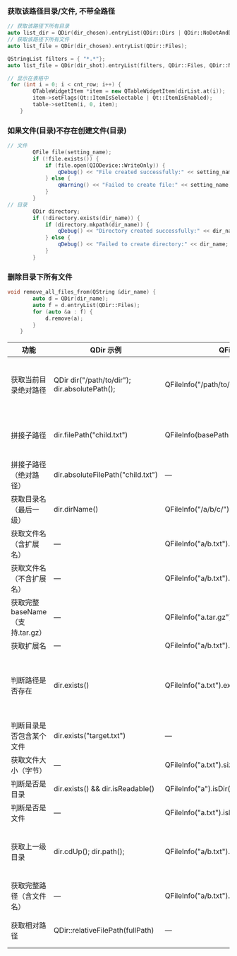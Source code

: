 ### 获取该路径目录/文件, 不带全路径

```c++
// 获取该路径下所有目录
auto list_dir = QDir(dir_chosen).entryList(QDir::Dirs | QDir::NoDotAndDotDot);
// 获取该路径下所有文件
auto list_file = QDir(dir_chosen).entryList(QDir::Files);

QStringList filters = { "*.*"};
auto list_file = QDir(dir_shot).entryList(filters, QDir::Files, QDir::Name);
```

```c++
// 显示在表格中
 for (int i = 0; i < cnt_row; i++) {
        QTableWidgetItem *item = new QTableWidgetItem(dirList.at(i));
        item->setFlags(Qt::ItemIsSelectable | Qt::ItemIsEnabled);
        table->setItem(i, 0, item);
    }
```

### 如果文件(目录)不存在创建文件(目录)

```c++
// 文件
        QFile file(setting_name);
        if (!file.exists()) {
            if (file.open(QIODevice::WriteOnly)) {
                qDebug() << "File created successfully:" << setting_name;
            } else {
                qWarning() << "Failed to create file:" << setting_name;
            }
        }
// 目录
        QDir directory;
        if (!directory.exists(dir_name)) {
            if (directory.mkpath(dir_name)) {
                qDebug() << "Directory created successfully:" << dir_name;
            } else {
                qDebug() << "Failed to create directory:" << dir_name;
            }
        }
```

### 删除目录下所有文件

```c++
void remove_all_files_from(QString &dir_name) {
        auto d = QDir(dir_name);
        auto f = d.entryList(QDir::Files);
        for (auto &a : f) {
            d.remove(a);
        }
    }
```

| 功能                             | QDir 示例                                     | QFileInfo 示例                                     | 说明                                                 |
| -------------------------------- | --------------------------------------------- | -------------------------------------------------- | ---------------------------------------------------- |
| 获取当前目录绝对路径             | QDir dir("/path/to/dir"); dir.absolutePath(); | QFileInfo("/path/to/dir/file.txt").absolutePath(); | QDir 是目录路径；QFileInfo 获取文件所在目录路径      |
| 拼接子路径                       | dir.filePath("child.txt")                     | QFileInfo(basePath + "/child.txt")                 | QDir 自动处理分隔符；QFileInfo 需手动拼接            |
| 拼接子路径（绝对路径）           | dir.absoluteFilePath("child.txt")             | —                                                  | 推荐 QDir 用于路径拼接                               |
| 获取目录名（最后一级）           | dir.dirName()                                 | QFileInfo("/a/b/c/").fileName();                   | 目录路径最后一级的名称                               |
| 获取文件名（含扩展名）           | —                                             | QFileInfo("a/b.txt").fileName();                   | 返回 b.txt                                           |
| 获取文件名（不含扩展名）         | —                                             | QFileInfo("a/b.txt").baseName();                   | 返回 b                                               |
| 获取完整 baseName（支持.tar.gz） | —                                             | QFileInfo("a.tar.gz").completeBaseName();          | 返回 a.tar（不包括最后一个扩展名）                   |
| 获取扩展名                       | —                                             | QFileInfo("a/b.txt").suffix();                     | 返回 txt                                             |
| 判断路径是否存在                 | dir.exists()                                  | QFileInfo("a.txt").exists();                       | QDir 适合判断目录是否存在；QFileInfo 可判断文件/目录 |
| 判断目录是否包含某个文件         | dir.exists("target.txt")                      | —                                                  | QDir 会拼出完整路径检查                              |
| 获取文件大小（字节）             | —                                             | QFileInfo("a.txt").size();                         | 返回字节大小                                         |
| 判断是否是目录                   | dir.exists() && dir.isReadable()              | QFileInfo("a").isDir();                            | QFileInfo 更清晰                                     |
| 判断是否是文件                   | —                                             | QFileInfo("a.txt").isFile();                       |                                                      |
| 获取上一级目录                   | dir.cdUp(); dir.path();                       | QFileInfo("a/b.txt").absoluteDir().path();         | QDir 可以 cdUp()，QFileInfo 可取 absoluteDir()       |
| 获取完整路径（含文件名）         | —                                             | QFileInfo("a/b.txt").absoluteFilePath();           | 完整路径 + 文件名                                    |
| 获取相对路径                     | QDir::relativeFilePath(fullPath)              | —                                                  | 需提供 base QDir 与目标路径                          |